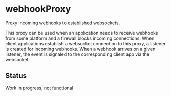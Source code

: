 # webhookProxy

Proxy incoming webhooks to established websockets.

This proxy can be used when an application needs to receive webhooks from some platform and a firewall blocks incoming connections. When client applications establish a websocket connection to this proxy, a listener is created for incoming webhooks. When a webhook arrives on a given listener, the event is signaled to the corresponding client app via the websocket.

## Status

Work in progress, not functional
